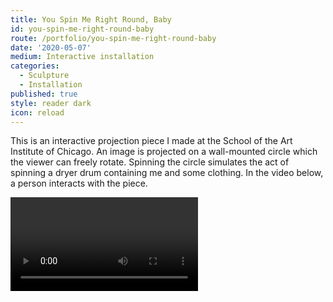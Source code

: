 ```yaml
---
title: You Spin Me Right Round, Baby
id: you-spin-me-right-round-baby
route: /portfolio/you-spin-me-right-round-baby
date: '2020-05-07'
medium: Interactive installation
categories:
  - Sculpture
  - Installation
published: true
style: reader dark
icon: reload
---
```

<script>
  import Video from '$lib/components/Video.svelte'
</script>

This is an interactive projection piece I made at the School of the Art Institute of Chicago. An image is projected on a wall-mounted circle which the viewer can freely rotate. Spinning the circle simulates the act of spinning a dryer drum containing me and some clothing. In the video below, a person interacts with the piece.
<p>
<Video src="https://customer-09i1la1nl00colq2.cloudflarestream.com/994c9a395455d034340a5ffb596d0f4e/manifest/video.m3u8"/>
</p>